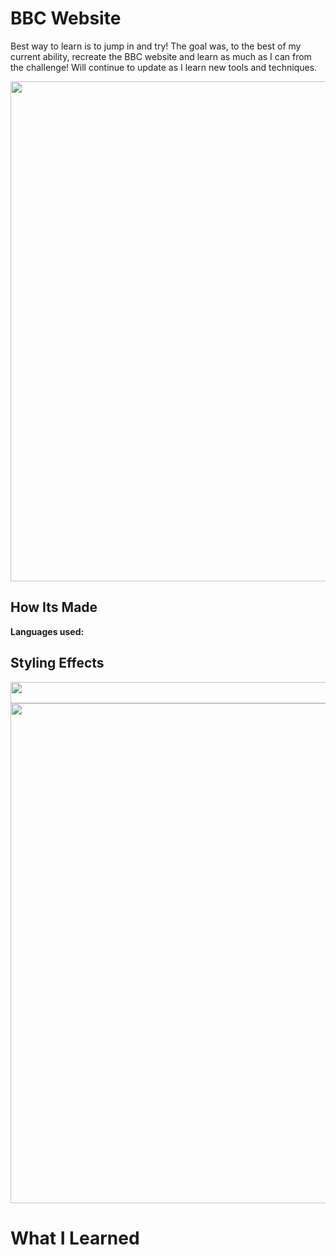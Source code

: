 # BBC Website
Best way to learn is to jump in and try! The goal was, to the best of my current ability, recreate the BBC website and learn as much as I can from the challenge! Will continue to update as I learn new tools and techniques.

<img src="https://github.com/DashlinS/BBCWebsite/blob/master/images/gifs/bbcDemo1.png" width="800">

## How Its Made 

**Languages used:**



## Styling Effects
<img src="https://github.com/DashlinS/BBCWebsite/blob/master/images/gifs/navbar.gif" width="950" height="34">

<img src="https://github.com/DashlinS/BBCWebsite/blob/master/images/gifs/mainsection.gif" width="800">

# What I Learned

